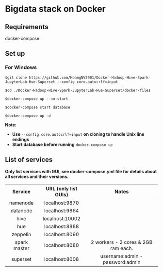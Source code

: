 # Bigdata stack on Docker
## Requirements
docker-compose

## Set up
### For Windows


	$git clone https://github.com/HoangNV2001/Docker-Hadoop-Hive-Spark-JupyterLab-Hue-Superset --config core.autocrlf=input
 
 	$cd ./Docker-Hadoop-Hive-Spark-JupyterLab-Hue-Superset/docker-files
  
  	$docker-compose up --no-start

	$docker-compose start database

	$docker-compose up -d

**Note:** 
* **Use** `--config core.autocrlf=input` **on cloning to handle Unix line endings**
* **Start database before running** `docker-compose up`

## List of services 
**Only list services with GUI, see docker-compose.yml file for details about all services and their versions.**

Service|URL (only list GUIs)|Notes|
| :---:   | :---: | :---: |
namenode|localhost:9870||
datanode|localhost:9864||
hive|localhost:10002||
hue|localhost:8888||
zeppelin|localhost:8090||
spark master|localhost:8080|2 workers - 2 cores & 2GB ram each.|
superset|localhost:8008|username:admin - password:admin|





